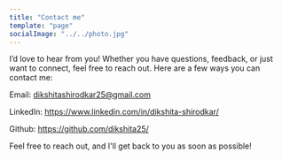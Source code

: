```yaml
---
title: "Contact me"
template: "page"
socialImage: "../../photo.jpg"
---
```


I’d love to hear from you! Whether you have questions, feedback, or just want to connect, feel free to reach out. Here are a few ways you can contact me:

Email:
dikshitashirodkar25@gmail.com

LinkedIn:
https://www.linkedin.com/in/dikshita-shirodkar/

Github: https://github.com/dikshita25/

Feel free to reach out, and I'll get back to you as soon as possible!